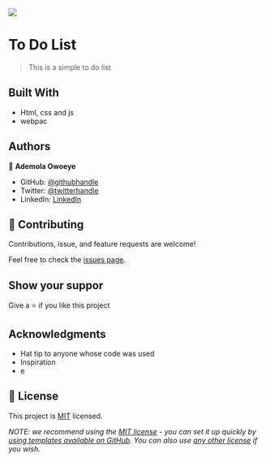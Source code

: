 ![](https://img.shields.io/badge/Microverse-blueviolet)

# To Do List

> This is a simple to do list


## Built With

- Html, css and js
- webpac

## Authors

👤 **Ademola Owoeye**

- GitHub: [@githubhandle](https://github.com/githubhandle)
- Twitter: [@twitterhandle](https://twitter.com/twitterhandle)
- LinkedIn: [LinkedIn](https://linkedin.com/in/linkedinhandle)

## 🤝 Contributing

Contributions, issue, and feature requests are welcome!

Feel free to check the [issues page](../../issues/).

## Show your suppor

Give a ⭐️ if you like this project

## Acknowledgments

- Hat tip to anyone whose code was used
- Inspiration
- e

## 📝 License

This project is [MIT](./LICENSE) licensed.

_NOTE: we recommend using the [MIT license](https://choosealicense.com/licenses/mit/) - you can set it up quickly by [using templates available on GitHub](https://docs.github.com/en/communities/setting-up-your-project-for-healthy-contributions/adding-a-license-to-a-repository). You can also use [any other license](https://choosealicense.com/licenses/) if you wish._
